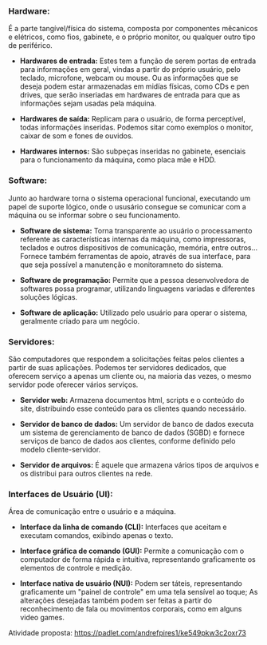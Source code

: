 ### Hardware:
É a parte tangível/física do sistema, composta por componentes mêcanicos e elétricos, como fios, gabinete, e o próprio monitor, ou qualquer outro tipo de periférico.

- **Hardwares de entrada:** Estes tem a função de serem portas de entrada para informações em geral, vindas a partir do próprio usuário, pelo teclado, microfone, webcam ou mouse. Ou as informações que se deseja podem estar armazenadas em midías físicas, como CDs e pen drives, que serão inseriadas em hardwares de entrada para que as informações sejam usadas pela máquina.

- **Hardwares de saída:** Replicam para o usuário, de forma perceptível, todas informações inseridas. Podemos sitar como exemplos o monitor, caixar de som e fones de ouvidos.

- **Hardwares internos:** São subpeças inseridas no gabinete, esenciais para o funcionamento da máquina, como placa mãe e HDD.

### Software:
Junto ao hardware torna o sistema operacional funcional, executando um papel de suporte lógico, onde o ususário consegue se comunicar com a máquina ou se informar sobre o seu funcionamento.

- **Software de sistema:** Torna transparente ao usuário o processamento referente as características internas da máquina, como impressoras, teclados e outros dispositivos de comunicação, memória, entre outros... Fornece também ferramentas de apoio, através de sua interface, para que seja possível a manutenção e monitoramneto do sistema.

- **Software de programação:** Permite que a pessoa desenvolvedora de softwares possa programar, utilizando linguagens variadas e diferentes soluções lógicas.

- **Software de aplicação:** Utilizado pelo usuário para operar o sistema, geralmente criado para um negócio.

### Servidores:
São computadores que respondem a solicitações feitas pelos clientes a partir de suas aplicações. Podemos ter servidores dedicados, que oferecem serviço a apenas um cliente ou, na maioria das vezes, o mesmo servidor pode oferecer vários serviços.

- **Servidor web:** Armazena documentos html, scripts e o conteúdo do site, distribuindo esse conteúdo para os clientes quando necessário.

- **Servidor de banco de dados:** Um servidor de banco de dados executa um sistema de gerenciamento de banco de dados (SGBD) e fornece serviços de banco de dados aos clientes, conforme definido pelo modelo cliente-servidor.

- **Servidor de arquivos:** É aquele que armazena vários tipos de arquivos e os distribui para outros clientes na rede.

### Interfaces de Usuário (UI):
Área de comunicação entre o usuário e a máquina.

- **Interface da linha de comando (CLI):** Interfaces que aceitam e executam comandos, exibindo apenas o texto.

- **Interface gráfica de comando (GUI):** Permite a comunicação com o computador de forma rápida e intuitiva, representando graficamente os elementos de controle e medição.

- **Interface nativa de usuário (NUI):** Podem ser táteis, representando graficamente um "painel de controle" em uma tela sensível ao toque; As alterações desejadas também podem ser feitas a partir do reconhecimento de fala ou movimentos corporais, como em alguns video games.

Atividade proposta: https://padlet.com/andrefpires1/ke549pkw3c2oxr73